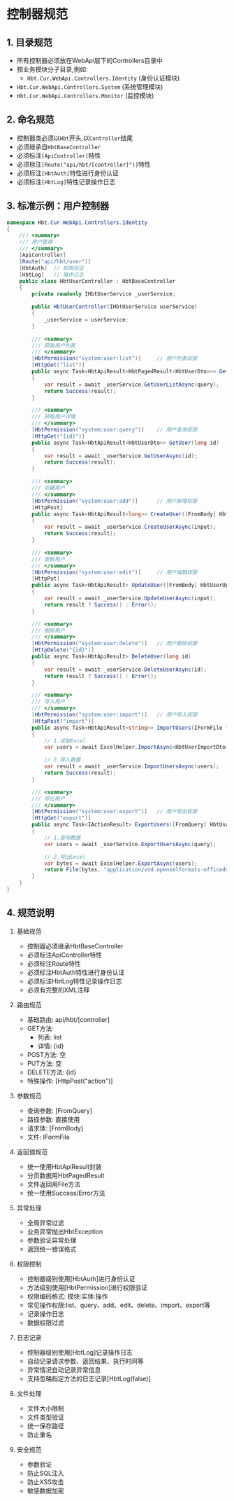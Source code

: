 # 控制器规范

## 1. 目录规范

- 所有控制器必须放在WebApi层下的Controllers目录中
- 按业务模块分子目录,例如:
  - `Hbt.Cur.WebApi.Controllers.Identity` (身份认证模块)
- `Hbt.Cur.WebApi.Controllers.System` (系统管理模块)
- `Hbt.Cur.WebApi.Controllers.Monitor` (监控模块)

## 2. 命名规范

- 控制器类必须以`Hbt`开头,以`Controller`结尾
- 必须继承自`HbtBaseController`
- 必须标注`[ApiController]`特性
- 必须标注`[Route("api/hbt/[controller]")]`特性
- 必须标注`[HbtAuth]`特性进行身份认证
- 必须标注`[HbtLog]`特性记录操作日志

## 3. 标准示例：用户控制器

```csharp
namespace Hbt.Cur.WebApi.Controllers.Identity
{
    /// <summary>
    /// 用户管理
    /// </summary>
    [ApiController]
    [Route("api/hbt/user")]
    [HbtAuth]  // 权限验证
    [HbtLog]   // 操作日志
    public class HbtUserController : HbtBaseController
    {
        private readonly IHbtUserService _userService;

        public HbtUserController(IHbtUserService userService)
        {
            _userService = userService;
        }

        /// <summary>
        /// 获取用户列表
        /// </summary>
        [HbtPermission("system:user:list")]     // 用户列表权限
        [HttpGet("list")]
        public async Task<HbtApiResult<HbtPagedResult<HbtUserDto>>> GetUserList([FromQuery] HbtUserQueryDto query)
        {
            var result = await _userService.GetUserListAsync(query);
            return Success(result);
        }

        /// <summary>
        /// 获取用户详情
        /// </summary>
        [HbtPermission("system:user:query")]    // 用户查询权限
        [HttpGet("{id}")]
        public async Task<HbtApiResult<HbtUserDto>> GetUser(long id)
        {
            var result = await _userService.GetUserAsync(id);
            return Success(result);
        }

        /// <summary>
        /// 创建用户
        /// </summary>
        [HbtPermission("system:user:add")]      // 用户新增权限
        [HttpPost]
        public async Task<HbtApiResult<long>> CreateUser([FromBody] HbtUserCreateDto input)
        {
            var result = await _userService.CreateUserAsync(input);
            return Success(result);
        }

        /// <summary>
        /// 更新用户
        /// </summary>
        [HbtPermission("system:user:edit")]     // 用户编辑权限
        [HttpPut]
        public async Task<HbtApiResult> UpdateUser([FromBody] HbtUserUpdateDto input)
        {
            var result = await _userService.UpdateUserAsync(input);
            return result ? Success() : Error();
        }

        /// <summary>
        /// 删除用户
        /// </summary>
        [HbtPermission("system:user:delete")]   // 用户删除权限
        [HttpDelete("{id}")]
        public async Task<HbtApiResult> DeleteUser(long id)
        {
            var result = await _userService.DeleteUserAsync(id);
            return result ? Success() : Error();
        }

        /// <summary>
        /// 导入用户
        /// </summary>
        [HbtPermission("system:user:import")]   // 用户导入权限
        [HttpPost("import")]
        public async Task<HbtApiResult<string>> ImportUsers(IFormFile file)
        {
            // 1.读取Excel
            var users = await ExcelHelper.ImportAsync<HbtUserImportDto>(file);

            // 2.导入数据
            var result = await _userService.ImportUsersAsync(users);
            return Success(result);
        }

        /// <summary>
        /// 导出用户
        /// </summary>
        [HbtPermission("system:user:export")]   // 用户导出权限
        [HttpGet("export")]
        public async Task<IActionResult> ExportUsers([FromQuery] HbtUserQueryDto query)
        {
            // 1.查询数据
            var users = await _userService.ExportUsersAsync(query);

            // 2.导出Excel
            var bytes = await ExcelHelper.ExportAsync(users);
            return File(bytes, "application/vnd.openxmlformats-officedocument.spreadsheetml.sheet", "用户列表.xlsx");
        }
    }
}
```

## 4. 规范说明

1. 基础规范
   - 控制器必须继承HbtBaseController
   - 必须标注ApiController特性
   - 必须标注Route特性
   - 必须标注HbtAuth特性进行身份认证
   - 必须标注HbtLog特性记录操作日志
   - 必须有完整的XML注释

2. 路由规范
   - 基础路由: api/hbt/[controller]
   - GET方法: 
     - 列表: list
     - 详情: {id}
   - POST方法: 空
   - PUT方法: 空
   - DELETE方法: {id}
   - 特殊操作: [HttpPost("action")]

3. 参数规范
   - 查询参数: [FromQuery]
   - 路径参数: 直接使用
   - 请求体: [FromBody]
   - 文件: IFormFile

4. 返回值规范
   - 统一使用HbtApiResult封装
   - 分页数据用HbtPagedResult
   - 文件返回用File方法
   - 统一使用Success/Error方法

5. 异常处理
   - 全局异常过滤
   - 业务异常抛出HbtException
   - 参数验证异常处理
   - 返回统一错误格式

6. 权限控制
   - 控制器级别使用[HbtAuth]进行身份认证
   - 方法级别使用[HbtPermission]进行权限验证
   - 权限编码格式: 模块:实体:操作
   - 常见操作权限:list、query、add、edit、delete、import、export等
   - 记录操作日志
   - 数据权限过滤

7. 日志记录
   - 控制器级别使用[HbtLog]记录操作日志
   - 自动记录请求参数、返回结果、执行时间等
   - 异常情况自动记录异常信息
   - 支持忽略指定方法的日志记录[HbtLog(false)]

8. 文件处理
   - 文件大小限制
   - 文件类型验证
   - 统一保存路径
   - 防止重名

9. 安全规范
   - 参数验证
   - 防止SQL注入
   - 防止XSS攻击
   - 敏感数据加密